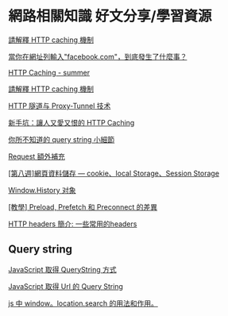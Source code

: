 # 網路相關知識 好文分享/學習資源

[請解釋 HTTP caching 機制](https://www.explainthis.io/zh-hant/interview-guides/browser/http-caching)

[當你在網址列輸入"facebook.com"，到底發生了什麼事？](https://linchen5913.github.io/linchenblog/2023/03/26/what-is-dns/)

[HTTP Caching - summer](https://www.cythilya.tw/2018/07/27/http-caching/)

[請解釋 HTTP caching 機制](https://www.explainthis.io/zh-hant/interview-guides/browser/http-caching)

[HTTP 隧道与 Proxy-Tunnel 技术](https://blog.csdn.net/Z_suger7/article/details/114890054)

[新手坑：讓人又愛又恨的 HTTP Caching](https://medium.com/frochu/http-caching-3382037ab06f#8291)

[你所不知道的 query string 小細節](https://medium.com/starbugs/%E4%BD%A0%E6%89%80%E4%B8%8D%E7%9F%A5%E9%81%93%E7%9A%84-query-string-%E5%B0%8F%E7%B4%B0%E7%AF%80-56498dc0645)

[Request 額外補充](https://saffranblog.coderbridge.io/2021/02/06/more-about-request/)

[[第八週]網頁資料儲存 — cookie、local Storage、Session Storage](https://miahsuwork.medium.com/%E7%AC%AC%E5%85%AB%E9%80%B1-%E7%B6%B2%E9%A0%81%E8%B3%87%E6%96%99%E5%84%B2%E5%AD%98-cookie-local-storage-session-storage-a3f40013da37)

[Window.History 对象](https://wangdoc.com/javascript/bom/history)

[[教學] Preload, Prefetch 和 Preconnect 的差異](https://shubo.io/preload-prefetch-preconnect/)

[HTTP headers 簡介: 一些常用的headers](https://homuchen.com/posts/http-headers/)

## Query string

[JavaScript 取得 QueryString 方式](https://israynotarray.com/javascript/20190724/834556007/)

[JavaScript 取得 Url 的 Query String](https://shunnien.github.io/2017/07/03/Get-Query-String-Parameters-with-JavaScript/)

[js 中 window。location.search 的用法和作用。](https://blog.csdn.net/qq_27093465/article/details/50731087)
